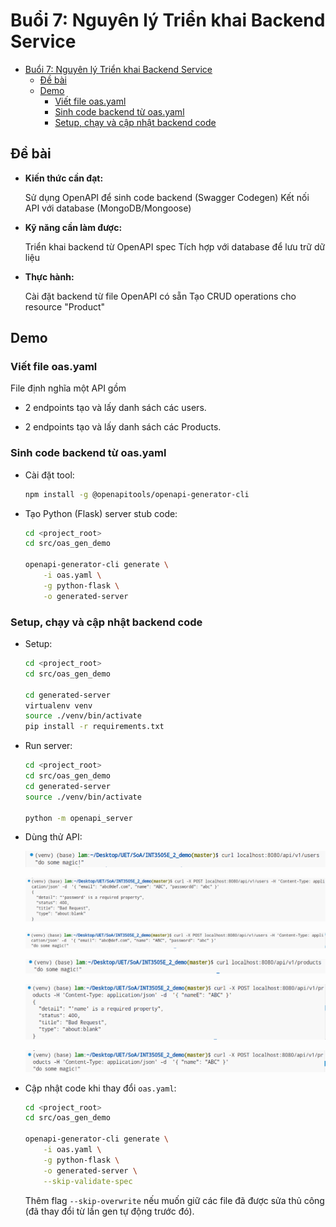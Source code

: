 # Buổi 7: Nguyên lý Triển khai Backend Service

- [Buổi 7: Nguyên lý Triển khai Backend Service](#buổi-7-nguyên-lý-triển-khai-backend-service)
  - [Đề bài](#đề-bài)
  - [Demo](#demo)
    - [Viết file oas.yaml](#viết-file-oasyaml)
    - [Sinh code backend từ oas.yaml](#sinh-code-backend-từ-oasyaml)
    - [Setup, chạy và cập nhật backend code](#setup-chạy-và-cập-nhật-backend-code)

## Đề bài

- **Kiến thức cần đạt:**

    Sử dụng OpenAPI để sinh code backend (Swagger Codegen)
    Kết nối API với database (MongoDB/Mongoose)

- **Kỹ năng cần làm được:**

    Triển khai backend từ OpenAPI spec
    Tích hợp với database để lưu trữ dữ liệu

- **Thực hành:**

    Cài đặt backend từ file OpenAPI có sẵn
    Tạo CRUD operations cho resource "Product"

## Demo

### Viết file oas.yaml

File định nghĩa một API gồm

- 2 endpoints tạo và lấy danh sách
    các users.

- 2 endpoints tạo và lấy danh sách
    các Products.

### Sinh code backend từ oas.yaml

- Cài đặt tool:
    
    ```sh
    npm install -g @openapitools/openapi-generator-cli
    ```

- Tạo Python (Flask) server stub code:
    
    ```sh
    cd <project_root>
    cd src/oas_gen_demo

    openapi-generator-cli generate \
        -i oas.yaml \
        -g python-flask \
        -o generated-server
    ```

### Setup, chạy và cập nhật backend code

- Setup:

    ```sh
    cd <project_root>
    cd src/oas_gen_demo

    cd generated-server
    virtualenv venv
    source ./venv/bin/activate
    pip install -r requirements.txt
    ```

- Run server:
    
    ```sh
    cd <project_root>
    cd src/oas_gen_demo
    cd generated-server
    source ./venv/bin/activate

    python -m openapi_server
    ```

- Dùng thử API:

    ![alt text](docs/images/image-0.png)

    ![alt text](docs/images/image-1.png)

    ![alt text](docs/images/image-2.png)

    ![alt text](docs/images/image-3.png)

    ![alt text](docs/images/image-4.png)

    ![alt text](docs/images/image-5.png)

- Cập nhật code khi thay đổi `oas.yaml`:
    
    ```sh
    cd <project_root>
    cd src/oas_gen_demo

    openapi-generator-cli generate \
        -i oas.yaml \
        -g python-flask \
        -o generated-server \
        --skip-validate-spec
    ```

    Thêm flag `--skip-overwrite` nếu muốn giữ
    các file đã được sửa thủ công (đã thay đổi
    từ lần gen tự động trước đó).
